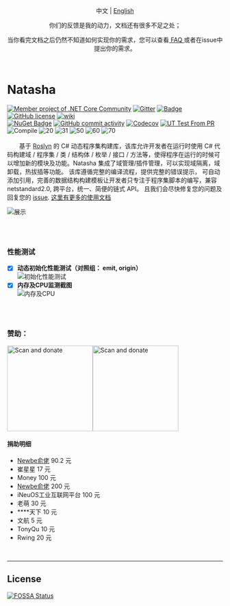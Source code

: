 <p align="center">
  <span>中文</span> |  
  <a href="https://github.com/dotnetcore/natasha/tree/main/lang/english">English</a>
</p>
<p align="center"> <span>你们的反馈是我的动力，文档还有很多不足之处；</span> </p>
<p align="center"> <span> 当你看完文档之后仍然不知道如何实现你的需求，您可以查看<a href="https://github.com/dotnetcore/Natasha/blob/main/docs/FAQ.md"> FAQ </a>或者在issue中提出你的需求。</span> </p>
  
<br/>  


# Natasha 
[![Member project of .NET Core Community](https://img.shields.io/badge/member%20project%20of-NCC-9e20c9.svg)](https://github.com/dotnetcore)
[![Gitter](https://badges.gitter.im/dotnetcore/natasha.svg)](https://gitter.im/dotnetcore/Natasha?utm_source=badge&utm_medium=badge&utm_campaign=pr-badge)
[![Badge](https://img.shields.io/badge/link-996.icu-red.svg)](https://996.icu/#/zh_CN)
[![GitHub license](https://img.shields.io/github/license/dotnetcore/natasha.svg)](https://github.com/dotnetcore/Natasha/blob/main/LICENSE)
[![wiki](https://img.shields.io/badge/wiki-ch-blue.svg)](https://natasha.dotnetcore.xyz/)
<br/>
[![NuGet Badge](https://buildstats.info/nuget/DotNetCore.Natasha.CSharp?includePreReleases=true)](https://www.nuget.org/packages/DotNetCore.Natasha.CSharp)
[![GitHub commit activity](https://img.shields.io/github/commit-activity/m/dotnetcore/natasha.svg)](https://github.com/dotnetcore/Natasha/commits/main) 
[![Codecov](https://img.shields.io/codecov/c/github/dotnetcore/natasha.svg)](https://codecov.io/gh/dotnetcore/Natasha) 
[![UT Test From PR](https://github.com/dotnetcore/Natasha/actions/workflows/pr_test.yml/badge.svg)](https://github.com/dotnetcore/Natasha/actions/workflows/pr_test.yml)
<br/>
![Compile](https://img.shields.io/badge/script-csharp-green.svg)
![20](https://img.shields.io/badge/platform-netstandard2.0-blue.svg) 
![31](https://img.shields.io/badge/platform-netcore3.1-blue.svg) 
![50](https://img.shields.io/badge/platform-net5.0-blue.svg) 
![60](https://img.shields.io/badge/platform-net6.0-blue.svg) 
![70](https://img.shields.io/badge/platform-net7.0-blue.svg)
<br/>
<br/>
&ensp;&ensp;&ensp;&ensp;基于 [Roslyn](https://github.com/dotnet/roslyn) 的 C# 动态程序集构建库，该库允许开发者在运行时使用 C# 代码构建域 / 程序集 / 类 / 结构体 / 枚举 / 接口 / 方法等，使得程序在运行的时候可以增加新的模块及功能。Natasha 集成了域管理/插件管理，可以实现域隔离，域卸载，热拔插等功能。 该库遵循完整的编译流程，提供完整的错误提示， 可自动添加引用，完善的数据结构构建模板让开发者只专注于程序集脚本的编写，兼容 netstandard2.0, 跨平台，统一、简便的链式 API。 且我们会尽快修复您的问题及回复您的 [issue](https://github.com/dotnetcore/Natasha/issues/new). [这里有更多的使用文档](https://natasha.dotnetcore.xyz/zh-Hans/docs/get_started/getting-started) 

![展示](https://images.gitee.com/uploads/images/2020/1201/161046_e8f52622_1478282.gif)

<br/>
<br/>

### 性能测试
      
   - [x]  **动态初始化性能测试（对照组： emit, origin）**  
     ![初始化性能测试](https://images.gitee.com/uploads/images/2020/1201/161738_b54dd1ad_1478282.png)
   - [x]  **内存及CPU监测截图**  
     ![内存及CPU](https://images.gitee.com/uploads/images/2020/1201/161450_96e70709_1478282.png)      

<br/>    
<br/> 

### 赞助：

<img width=200 height=200 src="https://images.gitee.com/uploads/images/2020/1201/163955_a29c0b44_1478282.png" title="Scan and donate"/><img width=200 height=200 src="https://images.gitee.com/uploads/images/2020/1201/164809_5a67d5e2_1478282.png" title="Scan and donate"/>


#### 捐助明细  

- [Newbe俞佬](https://github.com/newbe36524) 90.2 元 
- 崔星星 17 元
- Money 100 元
- [Newbe俞佬](https://github.com/newbe36524) 200 元 
- iNeuOS工业互联网平台 100 元 
- 老萌 30 元
- ****天下 10 元  
- 文航 5 元
- TonyQu 10 元
- Rwing 20 元  

 
  
<br/>  

---------------------  


## License
[![FOSSA Status](https://app.fossa.io/api/projects/git%2Bgithub.com%2Fdotnetcore%2FNatasha.svg?type=large)](https://app.fossa.io/projects/git%2Bgithub.com%2Fdotnetcore%2FNatasha?ref=badge_large)          
      


